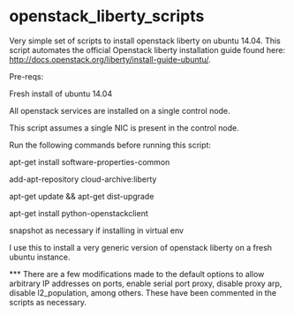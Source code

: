 # openstack_liberty_scripts
Very simple set of scripts to install openstack liberty on ubuntu 14.04. This script automates the official Openstack liberty installation guide found here: http://docs.openstack.org/liberty/install-guide-ubuntu/. 

 Pre-reqs:

 Fresh install of ubuntu 14.04

 All openstack services are installed on a single control node.

 This script assumes a single NIC is present in the control node. 


 Run the following commands before running this script:

 apt-get install software-properties-common

 add-apt-repository cloud-archive:liberty

 apt-get update && apt-get dist-upgrade

 apt-get install python-openstackclient
 
 snapshot as necessary if installing in virtual env

 I use this to install a very generic version of openstack liberty on a fresh ubuntu instance. 

 *** There are a few modifications made to the default options to allow arbitrary IP addresses on ports, enable serial port proxy, disable proxy arp, disable l2_population, among others. These have been commented in the scripts as necessary.

